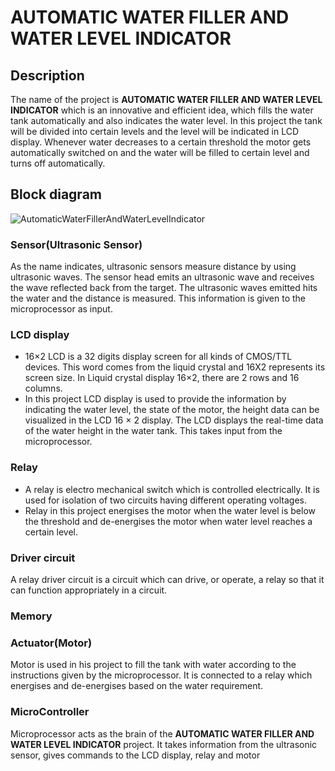 
# AUTOMATIC WATER FILLER AND WATER LEVEL INDICATOR
## Description
The name of the project is **AUTOMATIC WATER FILLER AND WATER LEVEL INDICATOR** which is an innovative and efficient idea, which fills the water tank automatically and also indicates the water level. In this project the tank will be divided into certain levels and the level will be indicated in LCD display. Whenever water decreases to a certain threshold the motor gets automatically switched on and the water will be filled to certain level and turns off automatically.
## Block diagram
![AutomaticWaterFillerAndWaterLevelIndicator](https://user-images.githubusercontent.com/98812447/155518159-00aaa8de-ee56-4e4e-bc10-a3925db845ed.png)
### Sensor(Ultrasonic Sensor)
As the name indicates, ultrasonic sensors measure distance by using ultrasonic waves. The sensor head emits an ultrasonic wave and receives the wave reflected back from the target. The ultrasonic waves emitted hits the water and the distance is measured. This information is given to the microprocessor as input.
### LCD display
* 16×2 LCD is a 32 digits display screen for all kinds of CMOS/TTL devices. This word comes from the liquid crystal and 16X2 represents its screen size. In Liquid crystal display 16×2, there are 2 rows and 16 columns. 
* In this project LCD display is used to provide the information by indicating the water level, the state of the motor, the height data can be visualized
in the LCD 16 × 2 display. The LCD displays the real-time data of the water height in the water tank. This takes input from the microprocessor.
### Relay
*  A relay is electro mechanical switch which is controlled electrically. It is used for isolation of two circuits having different operating voltages.
*  Relay in this project energises the motor when the water level is below the threshold and de-energises the motor when water level reaches a certain level.
### Driver circuit
A relay driver circuit is a circuit which can drive, or operate, a relay so that it can function appropriately in a circuit.
### Memory

### Actuator(Motor)
Motor is used in his project to fill the tank with water according to the instructions given by the microprocessor. It is connected to a relay which energises and de-energises based on the water requirement.
### MicroController
Microprocessor acts as the brain of the  **AUTOMATIC WATER FILLER AND WATER LEVEL INDICATOR** project. It takes information from the ultrasonic sensor, gives commands to the LCD display, relay and motor
